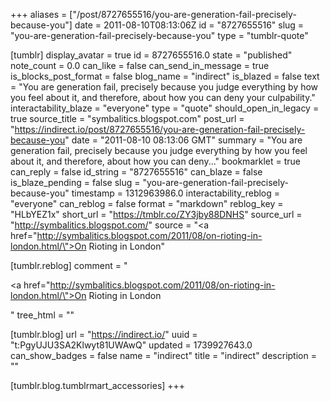 +++
aliases = ["/post/8727655516/you-are-generation-fail-precisely-because-you"]
date = 2011-08-10T08:13:06Z
id = "8727655516"
slug = "you-are-generation-fail-precisely-because-you"
type = "tumblr-quote"

[tumblr]
display_avatar = true
id = 8727655516.0
state = "published"
note_count = 0.0
can_like = false
can_send_in_message = true
is_blocks_post_format = false
blog_name = "indirect"
is_blazed = false
text = "You are generation fail, precisely because you judge everything by how you feel about it, and therefore, about how you can deny your culpability."
interactability_blaze = "everyone"
type = "quote"
should_open_in_legacy = true
source_title = "symbalitics.blogspot.com"
post_url = "https://indirect.io/post/8727655516/you-are-generation-fail-precisely-because-you"
date = "2011-08-10 08:13:06 GMT"
summary = "You are generation fail, precisely because you judge everything by how you feel about it, and therefore, about how you can deny..."
bookmarklet = true
can_reply = false
id_string = "8727655516"
can_blaze = false
is_blaze_pending = false
slug = "you-are-generation-fail-precisely-because-you"
timestamp = 1312963986.0
interactability_reblog = "everyone"
can_reblog = false
format = "markdown"
reblog_key = "HLbYEZ1x"
short_url = "https://tmblr.co/ZY3jby88DNHS"
source_url = "http://symbalitics.blogspot.com/"
source = "<a href=\"http://symbalitics.blogspot.com/2011/08/on-rioting-in-london.html/\">On Rioting in London</a>"

[tumblr.reblog]
comment = "<p><a href=\"http://symbalitics.blogspot.com/2011/08/on-rioting-in-london.html/\">On Rioting in London</a></p>"
tree_html = ""

[tumblr.blog]
url = "https://indirect.io/"
uuid = "t:PgyUJU3SA2Klwyt81UWAwQ"
updated = 1739927643.0
can_show_badges = false
name = "indirect"
title = "indirect"
description = ""

[tumblr.blog.tumblrmart_accessories]
+++
